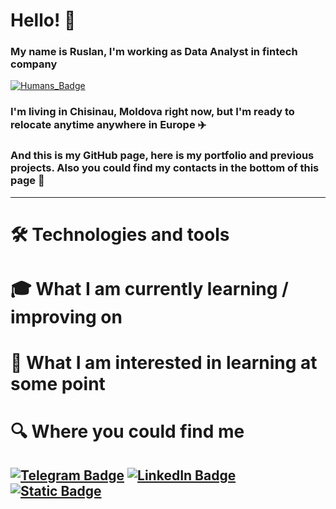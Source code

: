 # Hello! 🤝
### My name is Ruslan, I'm working as Data Analyst in fintech company 
[![Humans_Badge](https://thumbsnap.com/i/fPTAH6Zh.png)](https://humans.uz/)  
   
### I'm living in Chisinau, Moldova right now, but I'm ready to relocate anytime anywhere in Europe ✈️

### And this is my GitHub page, here is my portfolio and previous projects. Also you could find my contacts in the bottom of this page 🤙

___

# 🛠 Technologies and tools
   
# 🎓 What I am currently learning / improving on
   
# 👾  What I am interested in learning at some point

# 🔍 Where you could find me
## [![Telegram Badge](https://img.shields.io/badge/n0tseri0us-blue?logo=telegram)](https://t.me/n0tseri0us)  [![LinkedIn Badge](https://img.shields.io/badge/LinkedIn-Profile-informational?style=flat&logo=linkedin&logoColor=white&color=0D76A8)](https://www.linkedin.com/in/ruslan-rasskazov-842074b6/) [![Static Badge](https://img.shields.io/badge/send_email-gray?logo=gmail)](mailto:paccka3obpyc@gmail.com)
